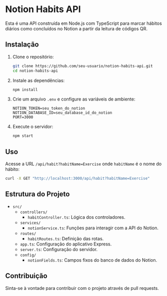 # Notion Habits API

Esta é uma API construída em Node.js com TypeScript para marcar hábitos diários como concluídos no Notion a partir da leitura de códigos QR.

## Instalação

1. Clone o repositório:

   ```bash
   git clone https://github.com/seu-usuario/notion-habits-api.git
   cd notion-habits-api
   ```

2. Instale as dependências:

   ```bash
   npm install
   ```

3. Crie um arquivo `.env` e configure as variáveis de ambiente:

   ```env
   NOTION_TOKEN=seu_token_do_notion
   NOTION_DATABASE_ID=seu_database_id_do_notion
   PORT=3000
   ```

4. Execute o servidor:
   ```bash
   npm start
   ```

## Uso

Acesse a URL `/api/habit?habitName=Exercise` onde `habitName` é o nome do hábito:

```bash
curl -X GET "http://localhost:3000/api/habit?habitName=Exercise"
```

## Estrutura do Projeto

- `src/`
  - `controllers/`
    - `habitController.ts`: Lógica dos controladores.
  - `services/`
    - `notionService.ts`: Funções para interagir com a API do Notion.
  - `routes/`
    - `habitRoutes.ts`: Definição das rotas.
  - `app.ts`: Configuração do aplicativo Express.
  - `server.ts`: Configuração do servidor.
  - `config/`
    - `notionFields.ts`: Campos fixos do banco de dados do Notion.

## Contribuição

Sinta-se à vontade para contribuir com o projeto através de pull requests.
